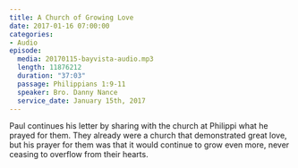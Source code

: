 ```yaml
---
title: A Church of Growing Love
date: 2017-01-16 07:00:00
categories:
- Audio
episode:
  media: 20170115-bayvista-audio.mp3
  length: 11876212
  duration: "37:03"
  passage: Philippians 1:9-11
  speaker: Bro. Danny Nance
  service_date: January 15th, 2017
---
```

Paul continues his letter by sharing with the church at Philippi what he prayed for them. They already were a church that demonstrated great love, but his prayer for them was that it would continue to grow even more, never ceasing to overflow from their hearts.
